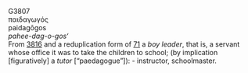 <body>
  <p>G3807<br>  παιδαγωγός  <br> paidagōgos  <br><i>pahee-dag-o-gos‘ </i><br>From <a href="g3816.htm">3816</a> and a reduplication form of <a href="g0071.htm">71</a>  a <i>boy</i> <i>leader</i>, that is, a servant whose office it was to take the children to school; (by implication [figuratively] a <i>tutor</i> [“paedagogue”]): - instructor, schoolmaster.<br></p>
 </body>